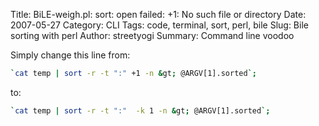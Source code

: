 Title: BiLE-weigh.pl: sort: open failed: +1: No such file or directory
Date: 2007-05-27
Category: CLI 
Tags: code, terminal, sort, perl, bile
Slug: Bile sorting with perl 
Author: streetyogi
Summary: Command line voodoo

Simply change this line from:

```bash
`cat temp | sort -r -t ":" +1 -n &gt; @ARGV[1].sorted`;
```

to:

```bash
`cat temp | sort -r -t ":"  -k 1 -n &gt; @ARGV[1].sorted`;
```

